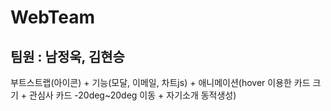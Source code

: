 # WebTeam
## 팀원 : 남정욱, 김현승 
부트스트랩(아이콘) + 기능(모달, 이메일, 차트js) + 애니메이션(hover 이용한 카드 크기 + 관심사 카드 -20deg~20deg 이동 + 자기소개 동적생성) 
